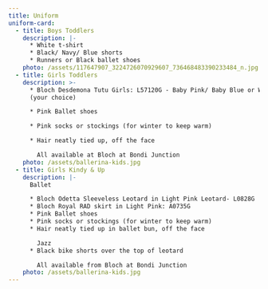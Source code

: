 ```yaml
---
title: Uniform
uniform-card:
  - title: Boys Toddlers
    description: |-
      * White t-shirt
      * Black/ Navy/ Blue shorts
      * Runners or Black ballet shoes
    photo: /assets/117647907_3224726070929607_736468483390233484_n.jpg
  - title: Girls Toddlers
    description: >-
      * Bloch Desdemona Tutu Girls: L57120G - Baby Pink/ Baby Blue or White
      (your choice)

      * Pink Ballet shoes

      * Pink socks or stockings (for winter to keep warm)

      * Hair neatly tied up, off the face

        All available at Bloch at Bondi Junction
    photo: /assets/ballerina-kids.jpg
  - title: Girls Kindy & Up
    description: |-
      Ballet

      * Bloch Odetta Sleeveless Leotard in Light Pink Leotard- L0828G
      * Bloch Royal RAD skirt in Light Pink: A0735G 
      * Pink Ballet shoes
      * Pink socks or stockings (for winter to keep warm)
      * Hair neatly tied up in ballet bun, off the face

        Jazz
      * Black bike shorts over the top of leotard

        All available from Bloch at Bondi Junction
    photo: /assets/ballerina-kids.jpg
---
```

